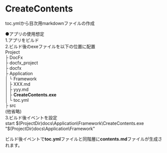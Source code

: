 # CreateContents
toc.ymlから目次用markdownファイルの作成  
  
●アプリの使用想定  
1.アプリをビルド  
2.ビルド後のexeファイルを以下の位置に配置  
Project  
├ DocFx  
├ docfx_project  
├ docfx  
├ Application  
│ └ Framework  
│   ├ XXX.md  
│   ├ yyy.md  
│   ├ **CreateContents.exe**  
│   └ toc.yml  
├ src  
(他省略)  
3.ビルド後イベントを設定  
  start $(ProjectDir)docs\Application\Framework\CreateContents.exe "$(ProjectDir)docs\Application\Framework"  
  
ビルド後イベントで**toc.yml**ファイルと同階層に**contents.md**ファイルが生成されます。
